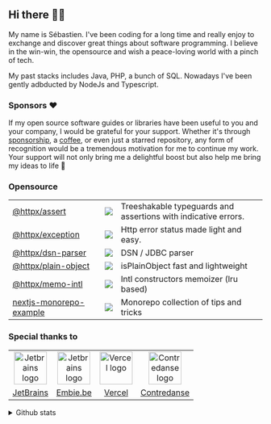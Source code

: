 ## Hi there 👋🏼

My name is Sébastien. I've been coding for a long time and really enjoy to exchange and discover great things about software programming. I believe in the win-win, the opensource and wish a peace-loving world with a pinch of tech.

My past stacks includes Java, PHP, a bunch of SQL. Nowadays I've been gently adbducted by NodeJs and Typescript.


### Sponsors :heart:

If my open source software guides or libraries have been useful to you and your company, I would be grateful for your support. Whether it's through [sponsorship](https://github.com/sponsors/belgattitude), a [coffee](https://ko-fi.com/belgattitude), or even just a starred repository, any form of recognition would be a tremendous motivation for me to continue my work. Your support will not only bring me a delightful boost but also help me bring my ideas to life :pray:

### Opensource

<table>
  <tr>
    <td align="left">
        <a href="https://github.com/belgattitude/httpx/tree/main/packages/assert#readme">@httpx/assert</a>
    </td>
    <td align="left">
      <img src="https://img.shields.io/npm/dm/@httpx/assert?style=for-the-badge&labelColor=AEA&color=FFF&label=DL" />
    </td>
    <td align="left">
      Treeshakable typeguards and assertions with indicative errors.
    </td>
  </tr>
  <tr>
    <td align="left">
        <a href="https://github.com/belgattitude/httpx/tree/main/packages/exception#readme">@httpx/exception</a>
    </td>
    <td align="left">
      <img src="https://img.shields.io/npm/dm/@httpx/exception?style=for-the-badge&labelColor=AEA&color=FFF&label=DL" />
    </td>
    <td align="left">
      Http error status made light and easy.
    </td>
  </tr>
  <tr>
    <td align="left">
        <a href="https://github.com/belgattitude/httpx/tree/main/packages/dsn-parser#readme">@httpx/dsn-parser</a>
    </td>
    <td align="left">
      <img src="https://img.shields.io/npm/dm/@httpx/dsn-parser?style=for-the-badge&labelColor=AEA&color=FFF&label=DL" />
    </td>
    <td align="left">
      DSN / JDBC parser 
    </td>
  </tr>
    <tr>
    <td align="left">
        <a href="https://github.com/belgattitude/httpx/tree/main/packages/plain-object#readme">@httpx/plain-object</a>
    </td>
    <td align="left">
      <img src="https://img.shields.io/npm/dm/@httpx/plain-object?style=for-the-badge&labelColor=AEA&color=FFF&label=DL" />
    </td>
    <td align="left">
      isPlainObject fast and lightweight
    </td>
  </tr>
  <tr>
    <td align="left">
        <a href="https://github.com/belgattitude/httpx/tree/main/packages/memo-intl#readme">@httpx/memo-intl</a>
    </td>
    <td align="left">
      <img src="https://img.shields.io/npm/dm/@httpx/memo-intl?style=for-the-badge&labelColor=AEA&color=FFF&label=DL" />
    </td>
    <td align="left">
      Intl constructors memoizer (lru based) 
    </td>
  </tr>

  <tr>
    <td align="left">
        <a href="https://github.com/belgattitude/nextjs-monorepo-example">nextjs-monorepo-example</a>
    </td>
    <td align="left">
      <img src="https://img.shields.io/github/stars/belgattitude/nextjs-monorepo-example?style=for-the-badge&labelColor=AEA&color=FFF">
    </td>
    <td align="left">
      Monorepo collection of tips and tricks
    </td>
  </tr>

</table>


### Special thanks to

<table>
  <tr>
    <td align="center">
      <a href="https://www.jetbrains.com/?ref=belgattitude" target="_blank">
         <img width="65" src="https://asset.brandfetch.io/idarKiKkI-/id53SttZhi.jpeg" alt="Jetbrains logo" />
      </a>
    </td>
    <td align="center">
      <a href="https://www.embie.be/?ref=belgattitude" target="_blank">
        <img width="65" src="https://avatars.githubusercontent.com/u/98402122?s=200&v=4" alt="Jetbrains logo" />    
      </a>
    </td>
    <td align="center">
      <a href="https://www.vercel.com/?ref=belgattitude" target="_blank">
        <img width="65" src="https://avatars.githubusercontent.com/u/14985020?s=200&v=4" alt="Vercel logo" />    
      </a>
    </td>
    <td align="center">
      <a href="https://contredanse.org/?ref=belgattitude" target="_blank">
        <img width="65" src="https://avatars.githubusercontent.com/u/38694280?s=96&v=4" alt="Contredanse logo" />    
      </a>
    </td>
  </tr>
  <tr>
    <td align="center">
      <a href="https://www.jetbrains.com/?ref=belgattitude" target="_blank">JetBrains</a>
    </td>
    <td align="center">
      <a href="https://www.embie.be/?ref=belgattitude" target="_blank">Embie.be</a>
    </td>
    <td align="center">
      <a href="https://vercel.com/?ref=belgattitude" target="_blank">Vercel</a>
    </td>
    <td align="center">
      <a href="https://contredanse.org/?ref=belgattitude" target="_blank">
        Contredanse
      </a>
    </td>
  </tr>
</table>

<details>
  <summary>Github stats</summary>
  
![](https://github-readme-stats-one-bice.vercel.app/api?username=belgattitude&show_icons=true&include_all_commits=true&count_private=true&role=OWNER,ORGANIZATION_MEMBER,COLLABORATOR)
</details>
